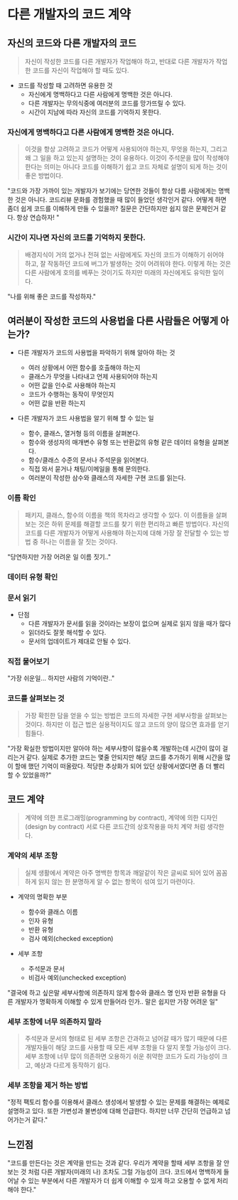 # 다른 개발자의 코드 계약
## 자신의 코드와 다른 개발자의 코드

> 자신이 작성한 코드를 다른 개발자가 작업해야 하고, 반대로 다른 개발자가 작업한 코드를 자신이 작업해야 할 때도 있다.

- 코드를 작성할 때 고려하면 유용한 것
  - 자신에게 명백하다고 다른 사람에게 명백한 것은 아니다.
  - 다른 개발자는 무의식중에 여러분의 코드를 망가뜨릴 수 있다.
  - 시간이 지남에 따라 자신의 코드를 기억하지 못한다.

### 자신에게 명백하다고 다른 사람에게 명백한 것은 아니다.
> 이것을 항상 고려하고 코드가 어떻게 사용되어야 하는지, 무엇을 하는지, 그리고 왜 그 일을 하고 있는지 설명하는 것이 유용하다. 이것이 주석문을 많이 작성해야 한다는 의미는 아니다
  > 코드를 이해하기 쉽고 코드 자체로 설명이 되게 하는 것이 좋은 방법이다.

"코드와 가장 가까이 있는 개발자가 보기에는 당연한 것들이 항상 다름 사람에게는 명백한 것은 아니다. 코드리뷰 문화를 경험했을 때 많이 들었던 생각인거 같다. 어떻게 하면 좀더 쉽게 코드를 이해하게 만들 수 있을까? 질문은 간단하지만 쉽지 않은 문제인거 같다. 항상 연습하자! "

### 시간이 지나면 자신의 코드를 기억하지 못한다.
> 배경지식이 거의 없거나 전혀 없는 사람에게도 자신의 코드가 이해하기 쉬어야 하고, 잘 작동하던 코드에 버그가 발생하는 것이 어려워야 한다. 이렇게 하는 것은 다른 사람에게 호의를 베푸는 것이기도 하지만 미래의 자신에게도 유익한 일이다.

"나를 위해 좋은 코드를 작성하자."

## 여러분이 작성한 코드의 사용법을 다른 사람들은 어떻게 아는가?

- 다른 개발자가 코드의 사용법을 파악하기 위해 알아야 하는 것
  - 여러 상황에서 어떤 함수를 호출해야 하는지
  - 클래스가 무엇을 나타내고 언제 사용되어야 하는지
  - 어떤 값을 인수로 사용해야 하는지
  - 코드가 수행하는 동작이 무엇인지
  - 어떤 값을 반환 하는지

- 다른 개발자가 코드 사용법을 알기 위해 할 수 있는 일
  - 함수, 클래스, 열거형 등의 이름을 살펴본다.
  - 함수와 생성자의 매개변수 유형 또는 반환값의 유형 같은 데이터 유형을 살펴본다.
  - 함수/클래스 수준의 문서나 주석문을 읽어본다.
  - 직접 와서 묻거나 채팅/이메일을 통해 문의한다.
  - 여러분이 작성한 삼수와 클래스의 자세한 구현 코드를 읽는다.

### 이름 확인
> 패키지, 클래스, 함수의 이름을 책의 목차라고 생각할 수 있다. 이 이름들을 살펴보는 것은 하위 문제를 해결할 코드를 찾기 위한 편리하고 빠른 방법이다. 
  > 자신의 코드를 다른 개발자가 어떻게 사용해야 하는지에 대해 가장 잘 전달할 수 있는 방법 중 하나는 이름을 잘 짓는 것이다.

"당연하지만 가장 어려운 일 이름 짓기.."

### 데이터 유형 확인

### 문서 읽기
- 단점
  - 다른 개발자가 문서를 읽을 것이라는 보장이 없으며 실제로 읽지 않을 때가 많다
  - 읽더라도 잘못 해석할 수 있다.
  - 문서의 업데이트가 제대로 안될 수 있다.

### 직접 물어보기
"가장 쉬운일... 하지만 사람의 기억이란.."

### 코드를 살펴보는 것
> 가장 확힌한 담을 얻을 수 있는 방법은 코드의 자세한 구현 세부사항을 살펴보는 것이다. 하지만 이 접근 법은 실용적이지도 않고 코드의 양이 많으면 효과를 얻기 힘들다.

"가장 확실한 방법이지만 알아야 하는 세부사항이 많을수록 개발하는데 시간이 많이 걸리는거 같다. 실제로 추가한 코드는 몇줄 안되지만 해당 코드를 추가하기 위해 시간을 많이 할애 했던 기억이 떠올랐다. 적당한 추상화가 되어 있던 상황에서였다면 좀 더 빨리 할 수 있었을까?"

## 코드 계약
> 계약에 의한 프로그래밍(programming by contract), 계약에 의한 디자인 (design by contract) 서로 다른 코드간의 상호작용을 마치 계약 처럼 생각한다.

### 계약의 세부 조항
> 실제 생활에서 계약은 아주 명백한 항목과 깨알같이 작은 글씨로 되어 있어 꼼꼼하게 읽지 않는 한 분명하게 알 수 없는 항목이 섞여 있기 마련이다.

- 계약의 명확한 부분
  - 함수와 클래스 이름
  - 인자 유형
  - 반환 유형
  - 검사 예외(checked exception)

- 세부 조항
  - 주석문과 문서
  - 비검사 예외(unchecked exception)

"결국에 하고 싶은말 세부사항에 의존하지 않게 함수와 클래스 명 인자 반환 유형을 다른 개발자가 명확하게 이해할 수 있게 만들어라 인가.. 말은 쉽지만 가장 어려운 일"  

### 세부 조항에 너무 의존하지 말라
> 주석문과 문서의 형태로 된 세부 조항은 간과하고 넘어갈 때가 많기 때문에 다른 개발자들이 해당 코드를 사용할 때 모든 세부 조항을 다 알지 못할 가능성이 크다. 
> 세부 조항에 너무 많이 의존하면 오용하기 쉬운 취약한 코드가 도리 가능성이 크고, 예상과 다르게 동작하기 쉽다.

### 세부 조항을 제거 하는 방법
"정적 팩토리 함수를 이용해서 클래스 생성에서 발생할 수 있는 문제를 해결하는 예제로 설명하고 있다. 또한 가변성과 불변성에 대해 언급한다. 하지만 너무 간단히 언급하고 넘어가는거 같다."

## 느낀점
"코드를 만든다는 것은 계약을 만드는 것과 같다. 우리가 계약을 할때 세부 조항을 잘 안보는 것 처럼 다른 개발자(미래의 나) 조차도 그럴 가능성이 크다. 코드에서 명백하게 들어날 수 있는 부분에서 다른 개발자가 더 쉽게 이해할 수 있게 하고 오용할 수 없게 처리해야 한다."

